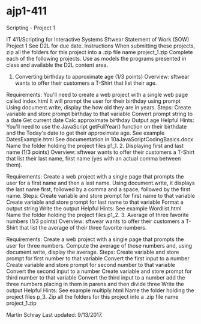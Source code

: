 # ajp1-411
Scripting - Project 1

IT 411/Scripting for Interactive Systems
Sftwear Statement of Work (SOW)
Project 1
See D2L for due date.
Instructions
When submitting these projects, zip all the folders for this project into a .zip file name project_1.zip Complete each of the following projects. Use as models the programs presented in class and available the D2L content area. 

1. Converting birthday to approximate age (1/3 points)
Overview:
sftwear wants to offer their customers a T-Shirt that list their age.

Requirements:
You'll need to create a web project with a single web page called index.html
It will prompt the user for their birthday using prompt
Using document.write, display the how old they are in years.
Steps:
Create variable and store prompt birthday to that variable
Convert prompt string to a date
Get current date
Calc approximate birthday
Output age
Helpful Hints:
You'll need to use the JavaScript getFullYear() function on their birthdate and the Today's date to get their approximate age.
See example DatesExample.html
See documentation in 10aJavaScriptCodingBasics.docx
Name the folder holding the project files p1_1.
2. Displaying first and last name (1/3 points)
Overview:
sftwear wants to offer their customers a T-Shirt that list their last name, first name (yes with an actual comma between them).

Requirements:
Create a web project with a single page that prompts the user for a first name and then a last name.
Using document.write, it displays the last name first, followed by a comma and a space, followed by the first name.
Steps:
Create variable and store prompt for first name to that variable
Create variable and store prompt for last name to that variable
Format a output string
Write the output
Helpful Hints:
See example Wordlist.html
Name the folder holding the project files p1_2.
3. Average of three favorite numbers (1/3 points)
Overview:
sftwear wants to offer their customers a T-Shirt that list the average of their three favorite numbers.

Requirements:
Create a web project with a single page that prompts the user for three numbers.
Compute the average of those numbers and, using document.write, display the average.
Steps:
Create variable and store prompt for first number to that variable
Convert the first input to a number
Create variable and store prompt for second number to that variable
Convert the second input to a number
Create variable and store prompt for third number to that variable
Convert the third input to a number
add the three numbers placing in them in parens and then divide three
Write the output
Helpful Hints:
See example multiply.html
Name the folder holding the project files p_3.
Zip all the folders for this project into a .zip file name project_1.zip

Martin Schray Last updated: 9/13/2017.
